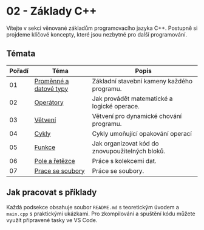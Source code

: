 # 02 - Základy C++

Vítejte v sekci věnované základům programovacího jazyka C++. Postupně si projdeme klíčové koncepty, které jsou nezbytné pro další programování.

## Témata

| Pořadí | Téma | Popis  |
|-|-|-|
| 01 | [Proměnné a datové typy](./01-promenne-a-datove-typy/README.md) | Základní stavební kameny každého programu. |
| 02 | [Operátory](./02-operatory/README.md) | Jak provádět matematické a logické operace. |
| 03 | [Větvení](./03-vetveni/README.md) | Větvení pro dynamické chování programu. |
| 04 | [Cykly](./04-cykly/README.md) | Cykly umoňující opakování operací |
| 05 | [Funkce](./05-funkce/README.md) | Jak organizovat kód do znovupoužitelných bloků. |
| 06 | [Pole a řetězce](./06-pole-a-retezce/README.md) | Práce s kolekcemi dat. |
| 07 | [Prace se soubory](./07-prace-se-soubory/README.md) | Práce se soubory. |

## Jak pracovat s příklady

Každá podsekce obsahuje soubor `README.md` s teoretickým úvodem a `main.cpp` s praktickými ukázkami. Pro zkompilování a spuštění kódu můžete využít připravené tasky ve VS Code.